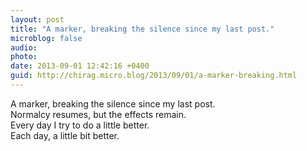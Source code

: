 ```yaml
---
layout: post
title: "A marker, breaking the silence since my last post."
microblog: false
audio: 
photo: 
date: 2013-09-01 12:42:16 +0400
guid: http://chirag.micro.blog/2013/09/01/a-marker-breaking.html
---
```

<p>A marker, breaking the silence since my last post.<br>Normalcy resumes, but the effects remain.<br>Every day I try to do a little better.<br>Each day, a little bit better.</p>

